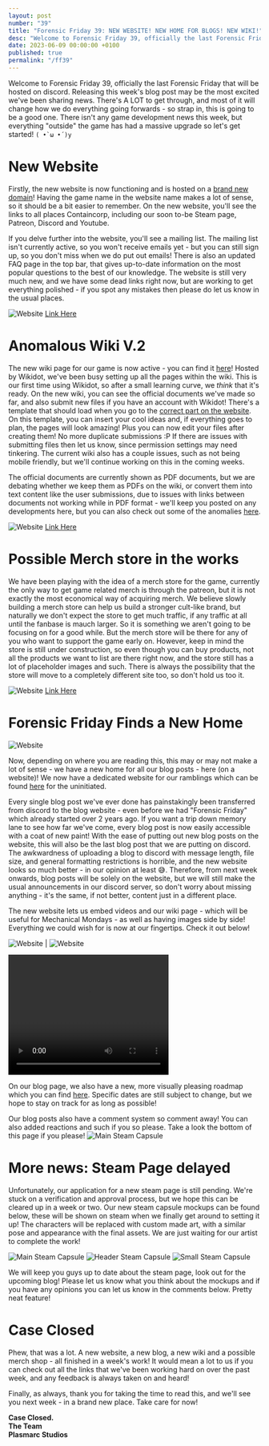 ```yaml
---
layout: post
number: "39"
title: "Forensic Friday 39: NEW WEBSITE! NEW HOME FOR BLOGS! NEW WIKI!"
desc: "Welcome to Forensic Friday 39, officially the last Forensic Friday that will be hosted on discord. Releasing this week's blog post may be the most excited we've been sharing news. There's A LOT to get through, and most of it will change how we do everything going forwards - so strap in, this is going to be a good one. There isn't any game development news this week, but everything 'outside' the game has had a massive upgrade so let's get started! `( •̀ ω •́ )y`"
date: 2023-06-09 00:00:00 +0100
published: true 
permalink: "/ff39"
---
```


Welcome to Forensic Friday 39, officially the last Forensic Friday that will be hosted on discord. Releasing this week's blog post may be the most excited we've been sharing news. There's A LOT to get through, and most of it will change how we do everything going forwards - so strap in, this is going to be a good one. There isn't any game development news this week, but everything "outside" the game has had a massive upgrade so let's get started! `( •̀ ω •́ )y`

# New Website

Firstly, the new website is now functioning and is hosted on a [brand new domain](https://containcorpgame.com/)! Having the game name in the website name makes a lot of sense, so it should be a bit easier to remember. On the new website, you'll see the links to all places Containcorp, including our soon to-be Steam page, Patreon, Discord and Youtube. 

If you delve further into the website, you'll see a mailing list. The mailing list isn't currently active, so you won't receive emails yet -  but you can still sign up, so you don't miss when we do put out emails! There is also an updated FAQ page in the top bar, that gives up-to-date information on the most popular questions to the best of our knowledge. The website is still very much new, and we have some dead links right now, but are working to get everything polished - if you spot any mistakes then please do let us know in the usual places.

![Website](./forensic-friday-media/ff39/web.png)
[Link Here](https://containcorpgame.com/)

# Anomalous Wiki V.2

The new wiki page for our game is now active - you can find it [here](http://containcorp.wikidot.com/)! Hosted by Wikidot, we've been busy setting up all the pages within the wiki. This is our first time using Wikidot, so after a small learning curve, we _think_ that it's ready. On the new wiki, you can see the official documents we've made so far, and also submit new files if you have an account with Wikidot! There's a template that should load when you go to the [correct part on the website](http://containcorp.wikidot.com/create-submissions). On this template, you can insert your cool ideas and, if everything goes to plan, the pages will look amazing! Plus you can now edit your files after creating them! No more duplicate submissions :P If there are issues with submitting files then let us know, since permission settings may need tinkering. The current wiki also has a couple issues, such as not being mobile friendly, but we'll continue working on this in the coming weeks.

The official documents are currently shown as PDF documents, but we are debating whether we keep them as PDFs on the wiki, or convert them into text content like the user submissions, due to issues with links between documents not working while in PDF format - we'll keep you posted on any developments here, but you can also check out some of the anomalies [here](http://containcorp.wikidot.com/group-1).


![Website](./forensic-friday-media/ff39/wiki.png)
[Link Here](http://containcorp.wikidot.com/)

# Possible Merch store in the works

We have been playing with the idea of a merch store for the game, currently the only way to get game related merch is through the patreon, but it is not exactly the most economical way of acquiring merch. We believe slowly building a merch store can help us build a stronger cult-like brand, but naturally we don't expect the store to get much traffic, if any traffic at all until the fanbase is mauch larger. So it is something we aren't going to be focusing on for a good while. But the merch store will be there for any of you who want to support the game early on. However, keep in mind the store is still under construction, so even though you can buy products, not all the products we want to list are there right now, and the store still has a lot of placeholder images and such. There is always the possibility that the store will move to a completely different site too, so don't hold us too it.

![Website](./forensic-friday-media/ff39/store.png)
[Link Here](https://containcorp.teemill.com/)

# Forensic Friday Finds a New Home
![Website](./forensic-friday-media/ff39/blog.png)

Now, depending on where you are reading this, this may or may not make a lot of sense - we have a new home for all our blog posts - here (on a website)! We now have a dedicated website for our ramblings which can be found [here](https://plasmarcstudios.co.uk/containcorp-blog/) for the uninitiated. 

Every single blog post we've ever done has painstakingly been transferred from discord to the blog website - even before we had "Forensic Friday" which already started over 2 years ago. If you want a trip down memory lane to see how far we've come, every blog post is now easily accessible with a coat of new paint! With the ease of putting out new blog posts on the website, this will also be the last blog post that we are putting on discord. The awkwardness of uploading a blog to discord with message length, file size, and general formatting restrictions is horrible, and the new website looks so much better - in our opinion at least 😅. Therefore, from next week onwards, blog posts will be solely on the website, but we will still make the usual announcements in our discord server, so don't worry about missing anything - it's the same, if not better, content just in a different place. 

The new website lets us embed videos and our wiki page - which will be useful for Mechanical Mondays - as well as having images side by side! Everything we could wish for is now at our fingertips. Check it out below!

![Website](./forensic-friday-media/ff39/side1.png) | ![Website](./forensic-friday-media/ff39/side2.png)

<video width="320" height="240" controls>
<source src="./forensic-friday-media/ff39/carryBug.mp4" type="video/mp4">
Your browser does not support the video tag.
</video>

On our blog page, we also have a new, more visually pleasing roadmap which you can find [here](https://plasmarcstudios.co.uk//containcorp-blog/roadmap/). Specific dates are still subject to change, but we hope to stay on track for as long as possible!

Our blog posts also have a comment system so comment away! You can also added reactions and such if you so please. Take a look the bottom of this page if you please!
![Main Steam Capsule](./forensic-friday-media/ff39/comments.png)
# More news: Steam Page delayed

Unfortunately, our application for a new steam page is still pending. We're stuck on a verification and approval process, but we hope this can be cleared up in a week or two. Our new steam capsule mockups can be found below, these will be shown on steam when we finally get around to setting it up! The characters will be replaced with custom made art, with a similar pose and appearance with the final assets. We are just waiting for our artist to complete the work!

![Main Steam Capsule](./forensic-friday-media/ff39/mainCapsule.png)
![Header Steam Capsule](./forensic-friday-media/ff39/headerCapsule.png)
![Small Steam Capsule](./forensic-friday-media/ff39/smallCapsule.png)

We will keep you guys up to date about the steam page, look out for the upcoming blog! Please let us know what you think about the mockups and if you have any opinions you can let us know in the comments below. Pretty neat feature! 

# Case Closed

Phew, that was a lot. A new website, a new blog, a new wiki and a possible merch shop - all finished in a week's work! It would mean a lot to us if you can check out all the links that we've been working hard on over the past week, and any feedback is always taken on and heard! 

Finally, as always, thank you for taking the time to read this, and we'll see you next week - in a brand new place. Take care for now! 


**Case Closed.**\
**The Team**\
**Plasmarc Studios**
